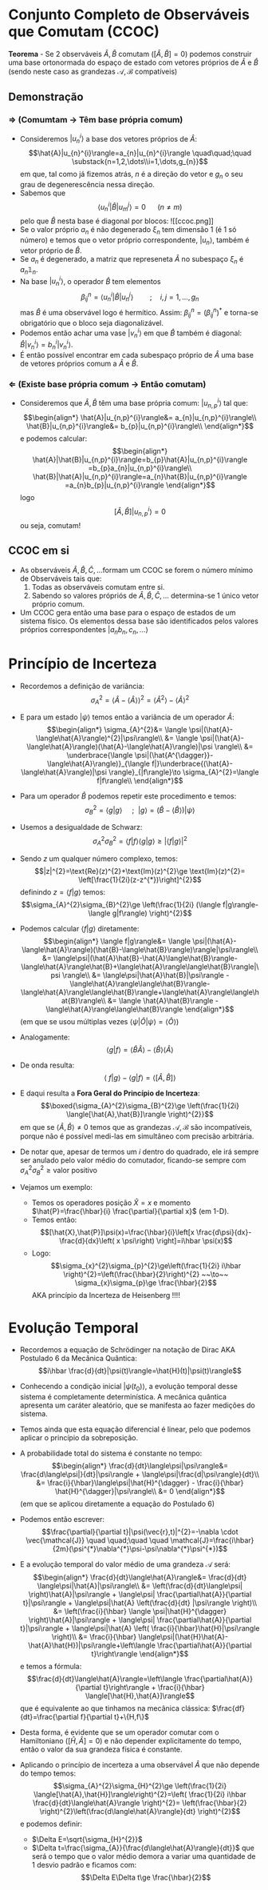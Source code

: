 # Conjunto Completo de Observáveis que Comutam (CCOC)
**Teorema** - Se 2 observáveis $\hat{A},\hat{B}$ comutam ($[\hat{A},\hat{B}]=0$) podemos construir uma base ortonormada do espaço de estado com vetores próprios de $\hat{A}$ e $\hat{B}$ (sendo neste caso as grandezas $\mathcal{A},\mathcal{B}$ compatíveis)

## Demonstração
### $\Rightarrow$ (Comumtam $\to$ Têm base própria comum)
- Consideremos $|u_{n}^{i}\rangle$ a base dos vetores próprios de $\hat{A}$:
$$\hat{A}|u_{n}^{i}\rangle=a_{n}|u_{n}^{i}\rangle \quad\quad;\quad \substack{n=1,2,\dots\\i=1,\dots,g_{n}}$$
em que, tal como já fizemos atrás, $n$ é a direção do vetor e $g_{n}$ o seu grau de degenerescência nessa direção.
- Sabemos que $$\langle u_{n}^{i}|\hat{B}|u_{m}^{j}\rangle=0~~~~~~ (n\neq m)$$
pelo que $\hat{B}$ nesta base é diagonal por blocos:
![[ccoc.png]]
- Se o valor próprio $a_{n}$ é não degenerado $\xi_{n}$ tem dimensão 1 (é 1 só número) e temos que o vetor próprio correspondente, $|u_{n}\rangle$, também é vetor próprio de $\hat{B}$.
- Se $a_{n}$ é degenerado, a matriz que represeneta $\hat{A}$ no subespaço $\xi_{n}$ é $a_{n}\mathbb{1}_{n}$.
- Na base $|u_{n}^{i}\rangle$, o operador $\hat{B}$ tem elementos $$\beta_{ij}^{n}=\langle u_{n}^{i}|\hat{B}|u_{n}^{j}\rangle \quad \quad;\quad i,j=1,\dots,g_{n}$$
mas $\hat{B}$ é uma observável logo é hermítico. Assim: $\beta_{ij}^{n}=(\beta_{ij}^{n})^{*}$ e torna-se obrigatório que o bloco seja diagonalizável. 
- Podemos então achar uma vase $|v_{n}^{i}\rangle$ em que $\hat{B}$ também é diagonal: $\hat{B}|v_{n}^{i}\rangle=b_{n}^{i}|v_{n}^{i}\rangle$.
- É então possível encontrar em cada subespaço próprio de $\hat{A}$ uma base de vetores próprios comum a $\hat{A}$ e $\hat{B}$.

### $\Leftarrow$ (Existe base própria comum $\to$ Então comutam)
- Consideremos que $\hat{A},\hat{B}$ têm uma base própria comum: $|u_{n,p}^i\rangle$ tal que:
$$\begin{align*}
\hat{A}|u_{n,p}^{i}\rangle&= a_{n}|u_{n,p}^{i}\rangle\\
\hat{B}|u_{n,p}^{i}\rangle&= b_{p}|u_{n,p}^{i}\rangle\\
\end{align*}$$
e podemos calcular:
$$\begin{align*}
\hat{A}|\hat{B}|u_{n,p}^{i}\rangle=b_{p}\hat{A}|u_{n,p}^{i}\rangle =b_{p}a_{n}|u_{n,p}^{i}\rangle\\
\hat{B}|\hat{A}|u_{n,p}^{i}\rangle=a_{n}\hat{B}|u_{n,p}^{i}\rangle =a_{n}b_{p}|u_{n,p}^{i}\rangle
\end{align*}$$
logo $$[\hat{A},\hat{B}]|u_{n,p}^{i}\rangle=0$$
ou seja, comutam!

## CCOC em si
- As observáveis $\hat{A},\hat{B},\hat{C},\dots$formam um CCOC se forem o número mínimo de Observáveis tais que:
    1. Todas as observáveis comutam entre si.
    2. Sabendo so valores própriós de $\hat{A},\hat{B},\hat{C},\dots$ determina-se 1 único vetor próprio comum.
- Um CCOC gera então uma base para o espaço de estados de um sistema físico. Os elementos dessa base são identificados pelos valores próprios correspondentes $|a_{n}b_{n},c_{n},\dots\rangle$ 

# Princípio de Incerteza
- Recordemos a definição de variância: $$\sigma_{A}^{2}=\langle \hat{A}-\langle \hat{A} \rangle\rangle^{2}=\langle \hat{A}^{2}\rangle-\langle\hat{A}\rangle^{2}$$
- E para um estado $|\psi\rangle$ temos então a variância de um operador $\hat{A}$:
$$\begin{align*}
\sigma_{A}^{2}&= \langle \psi|(\hat{A}-\langle\hat{A}\rangle)^{2}|\psi\rangle\\
&= \langle \psi|(\hat{A}-\langle\hat{A}\rangle)(\hat{A}-\langle\hat{A}\rangle)|\psi \rangle\\
&= \underbrace{\langle \psi|(\hat{A^{\dagger}}-\langle\hat{A}\rangle)}_{\langle f|}\underbrace{(\hat{A}-\langle\hat{A}\rangle)|\psi \rangle}_{|f\rangle}\to \sigma_{A}^{2}=\langle f|f\rangle\\
\end{align*}$$
- Para um operador $\hat{B}$ podemos repetir este procedimento e temos:
$$\sigma_{B}^{2}=\langle g|g\rangle ~~~~~;~~|g\rangle=(\hat{B}-\langle\hat{B}\rangle)|\psi\rangle$$

- Usemos a desigualdade de Schwarz:
$$\sigma_{A}^{2}\sigma_{B}^{2}=\langle f|f\rangle\langle g|g\rangle\ge |\langle f|g\rangle|^{2}$$
- Sendo $z$ um qualquer número complexo, temos:
$$|z|^{2}=\text{Re}(z)^{2}+\text{Im}(z)^{2}\ge \text{Im}(z)^{2}= \left[\frac{1}{2i}(z-z^{*})\right]^{2}$$
definindo $z=\langle f|g\rangle$ temos:
$$\sigma_{A}^{2}\sigma_{B}^{2}\ge \left(\frac{1}{2i} (\langle f|g\rangle-\langle g|f\rangle) \right)^{2}$$
- Podemos calcular $\langle f|g\rangle$ diretamente:
$$\begin{align*}
\langle f|g\rangle&= \langle \psi|(\hat{A}-\langle\hat{A}\rangle)(\hat{B}-\langle\hat{B}\rangle)\rangle|\psi\rangle\\
&= \langle\psi|(\hat{A}\hat{B}-\hat{A}\langle\hat{B}\rangle-\langle\hat{A}\rangle\hat{B}+\langle\hat{A}\rangle\langle\hat{B}\rangle|\psi \rangle\\
&= \langle\psi|\hat{A}\hat{B}|\psi\rangle - \langle\hat{A}\rangle\langle\hat{B}\rangle- \langle\hat{A}\rangle\langle\hat{B}\rangle+\langle\hat{A}\rangle\langle\hat{B}\rangle\\
&= \langle \hat{A}\hat{B}\rangle - \langle\hat{A}\rangle\langle\hat{B}\rangle
\end{align*}$$
(em que se usou múltiplas vezes $\langle\psi|\hat{O}|\psi\rangle=\langle\hat{O}\rangle$)

- Analogamente:
$$\langle g|f\rangle=\langle\hat{B}\hat{A}\rangle-\langle\hat{B}\rangle\langle\hat{A}\rangle$$
- De onda resulta:
$$\langle\ f|g\rangle-\langle g|f\rangle=\langle[\hat{A},\hat{B}]\rangle$$
- E daqui resulta a **Fora Geral do Princípio de Incerteza**:
$$\boxed{\sigma_{A}^{2}\sigma_{B}^{2}\ge \left(\frac{1}{2i} \langle[\hat{A},\hat{B}]\rangle \right)^{2}}$$
em que se $\langle\hat{A},\hat{B}\rangle\neq0$ temos que as grandezas $\mathcal{A},\mathcal{B}$ são incompatíveis, porque não é possível medi-las em simultâneo com precisão arbitrária.
- De notar que, apesar de termos um $i$ dentro do quadrado, ele irá sempre ser anulado pelo valor médio do comutador, ficando-se sempre com $\sigma_{A}^{2}\sigma_{B}^{2}\ge \textsf{valor positivo}$

- Vejamos um exemplo:
    - Temos os operadores posição $\hat{X}=x$ e momento $\hat{P}=\frac{\hbar}{i} \frac{\partial}{\partial x}$ (em 1-D).
    - Temos então: $$[\hat{X},\hat{P}]\psi(x)=\frac{\hbar}{i}\left[x \frac{d\psi}{dx}- \frac{d}{dx}\left( x \psi\right) \right]=i\hbar \psi(x)$$
    - Logo: $$\sigma_{x}^{2}\sigma_{p}^{2}\ge\left(\frac{1}{2i} i\hbar \right)^{2}=\left(\frac{\hbar}{2}\right)^{2} ~~\to~~ \sigma_{x}\sigma_{p}\ge \frac{\hbar}{2}$$ AKA princípio da Incerteza de Heisenberg !!!!

# Evolução Temporal
- Recordemos a equação de Schrödinger na notação de Dirac AKA Postulado 6 da Mecânica Quântica:
$$i\hbar \frac{d}{dt}|\psi(t)\rangle=\hat{H}(t)|\psi(t)\rangle$$
- Conhecendo a condição inicial $|\psi(t_{0})\rangle$, a evolução temporal desse sistema é completamente determinística. A mecânica quântica apresenta um caráter aleatório, que se manifesta ao fazer medições do sistema.
- Temos ainda que esta equação diferencial é linear, pelo que podemos aplicar o princípio da sobreposição.
- A probabilidade total do sistema é constante no tempo:
$$\begin{align*}
\frac{d}{dt}\langle\psi|\psi\rangle&= \frac{d\langle\psi|}{dt}|\psi\rangle + \langle\psi|\frac{d|\psi\rangle}{dt}\\
&= \frac{i}{\hbar}\langle\psi|\hat{H}^{\dagger} - \frac{i}{\hbar} \hat{H}^{\dagger}|\psi\rangle\\
&= 0
\end{align*}$$
(em que se aplicou diretamente a equação do Postulado 6)

- Podemos então escrever:
$$\frac{\partial}{\partial t}|\psi(\vec{r},t)|^{2}=-\nabla \cdot \vec{\mathcal{J}} \quad \quad;\quad \quad \mathcal{J}=\frac{i\hbar}{2m}(\psi^{*}\nabla^{*}\psi-\psi\nabla^{*}\psi^{*})$$

- E a evolução temporal do valor médio de uma grandeza $\mathcal{A}$ será:
$$\begin{align*}
\frac{d}{dt}\langle\hat{A}\rangle&= \frac{d}{dt} \langle\psi|\hat{A}|\psi\rangle\\
&= \left(\frac{d}{dt}\langle\psi| \right)\hat{A}|\psi\rangle + \langle\psi| \frac{\partial\hat{A}}{\partial t}|\psi\rangle + \langle\psi|\hat{A} \left(\frac{d}{dt} |\psi\rangle \right)\\
&= \left(\frac{i}{\hbar} \langle \psi|\hat{H}^{\dagger} \right)\hat{A}|\psi\rangle + \langle\psi| \frac{\partial\hat{A}}{\partial t}|\psi\rangle + \langle\psi|\hat{A} \left( \frac{i}{\hbar}\hat{H}|\psi\rangle \right)\\
&= \frac{i}{\hbar} \langle\psi|(\hat{H}\hat{A}-\hat{A}\hat{H})|\psi\rangle+\left\langle \frac{\partial\hat{A}}{\partial t}\right\rangle
\end{align*}$$
e temos a fórmula:
$$\frac{d}{dt}\langle\hat{A}\rangle=\left\langle \frac{\partial\hat{A}}{\partial t}\right\rangle + \frac{i}{\hbar} \langle[\hat{H},\hat{A}]\rangle$$
que é equivalente ao que tinhamos na mecânica clássica: $\frac{df}{dt}=\frac{\partial f}{\partial t}+\{H,f\}$
- Desta forma, é evidente que se um operador comutar com o Hamiltoniano ($[\hat{H},\hat{A}]=0$) e não depender explicitamente do tempo, então o valor da sua grandeza física é constante.
- Aplicando o princípio de incerteza a uma observável $\hat{A}$ que não depende do tempo temos:
$$\sigma_{A}^{2}\sigma_{H}^{2}\ge \left(\frac{1}{2i} \langle[\hat{A},\hat{H}]\rangle\right)^{2}=\left( \frac{1}{2i} i\hbar \frac{d}{dt}\langle\hat{A}\rangle \right)^{2}= \left(\frac{\hbar}{2} \right)^{2}\left(\frac{d\langle\hat{A}\rangle}{dt} \right)^{2}$$
e podemos definir:
    - $\Delta E=\sqrt{\sigma_{H}^{2}}$ 
    - $\Delta t=\frac{\sigma_{A}}{\frac{d\langle\hat{A}\rangle}{dt}}$ que será o tempo que o valor médio demora a variar uma quantidade de 1 desvio padrão
e ficamos com:
$$\Delta E\Delta t\ge \frac{\hbar}{2}$$
